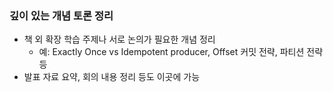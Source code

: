 ### 깊이 있는 개념 토론 정리
- 책 외 확장 학습 주제나 서로 논의가 필요한 개념 정리
  - 예: Exactly Once vs Idempotent producer, Offset 커밋 전략, 파티션 전략 등
- 발표 자료 요약, 회의 내용 정리 등도 이곳에 가능